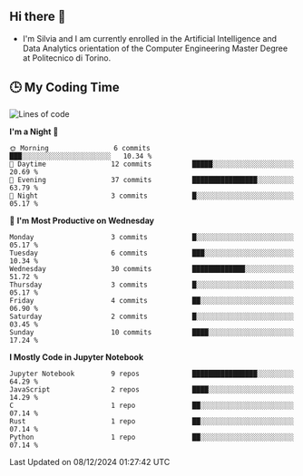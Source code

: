 ## Hi there 👋

- I'm Silvia and I am currently enrolled in the Artificial Intelligence and Data Analytics orientation of the Computer Engineering Master Degree at Politecnico di Torino.


<!-- <p align="center">
   <img style="height:170px;display:inline-block"  src="http://github-profile-summary-cards.vercel.app/api/cards/profile-details?username=silviapolizzi&theme=github_dark" />
   <img style="height:170px;display:inline-block"  src="http://github-profile-summary-cards.vercel.app/api/cards/most-commit-language?username=silviapolizzi&theme=github_dark&exclude=" /> 
</p> -->


## :clock3: My Coding Time 

<!--START_SECTION:waka-->
![Lines of code](https://img.shields.io/badge/From%20Hello%20World%20I%27ve%20Written-83.5%20thousand%20lines%20of%20code-blue)

**I'm a Night 🦉** 

```text
🌞 Morning                6 commits           ███░░░░░░░░░░░░░░░░░░░░░░   10.34 % 
🌆 Daytime                12 commits          █████░░░░░░░░░░░░░░░░░░░░   20.69 % 
🌃 Evening                37 commits          ████████████████░░░░░░░░░   63.79 % 
🌙 Night                  3 commits           █░░░░░░░░░░░░░░░░░░░░░░░░   05.17 % 
```
📅 **I'm Most Productive on Wednesday** 

```text
Monday                   3 commits           █░░░░░░░░░░░░░░░░░░░░░░░░   05.17 % 
Tuesday                  6 commits           ███░░░░░░░░░░░░░░░░░░░░░░   10.34 % 
Wednesday                30 commits          █████████████░░░░░░░░░░░░   51.72 % 
Thursday                 3 commits           █░░░░░░░░░░░░░░░░░░░░░░░░   05.17 % 
Friday                   4 commits           ██░░░░░░░░░░░░░░░░░░░░░░░   06.90 % 
Saturday                 2 commits           █░░░░░░░░░░░░░░░░░░░░░░░░   03.45 % 
Sunday                   10 commits          ████░░░░░░░░░░░░░░░░░░░░░   17.24 % 
```


**I Mostly Code in Jupyter Notebook** 

```text
Jupyter Notebook         9 repos             ████████████████░░░░░░░░░   64.29 % 
JavaScript               2 repos             ████░░░░░░░░░░░░░░░░░░░░░   14.29 % 
C                        1 repo              ██░░░░░░░░░░░░░░░░░░░░░░░   07.14 % 
Rust                     1 repo              ██░░░░░░░░░░░░░░░░░░░░░░░   07.14 % 
Python                   1 repo              ██░░░░░░░░░░░░░░░░░░░░░░░   07.14 % 
```




 Last Updated on 08/12/2024 01:27:42 UTC
<!--END_SECTION:waka-->
